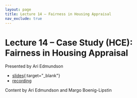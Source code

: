```yaml
---
layout: page
title: Lecture 14 – Fairness in Housing Appraisal
nav_exclude: true
---
```


# Lecture 14 – Case Study (HCE): Fairness in Housing Appraisal

Presented by Ari Edmundson

- [slides](https://docs.google.com/presentation/d/125881epVPE71VF0BV6NjlfYl-wh8kEoErabwj2sBouI/edit?usp=sharing){:target="_blank"}
- [recording](https://youtu.be/PfEZ3gzsLfE)

Content by Ari Edmundson and Margo Boenig-Lipstin
